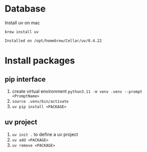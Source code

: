 # Database
Install uv on mac

`brew install uv`

`Installed on /opt/homebrew/Cellar/uv/0.4.22`

# Install packages
## pip interface
1. create virtual environment `python3.11 -m venv .venv --prompt <PromptName>`
2. `source .venv/bin/activate`
3. `uv pip install <PACKAGE>`

## uv project
1. `uv init .` to define a uv project
2. `uv add <PACKAGE>`
3. `uv remove <PACKAGE>`
